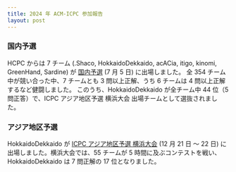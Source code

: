 ```yaml
---
title: 2024 年 ACM-ICPC 参加報告
layout: post
---
```


### 国内予選

HCPC からは 7 チーム (.Shaco, HokkaidoDekkaido, acACia, itigo, kinomi, GreenHand, Sardine) が [国内予選]("https://icpc.iisf.or.jp/2024-yokohama/domestic/") (7 月 5 日) に出場しました。
全 354 チーム中が競い合った中、7 チームとも 3 問以上正解、うち 6 チームは 4 問以上正解するなど健闘しました。
このうち、HokkaidoDekkaido が全チーム中 44 位（5 問正答）で、ICPC アジア地区予選 横浜大会 出場チームとして選抜されました。

### アジア地区予選
HokkaidoDekkaido が [ICPC アジア地区予選 横浜大会]("https://icpc.iisf.or.jp/2024-yokohama/") (12 月 21 日 〜 22 日) に出場しました。横浜大会では、55 チームが 5 時間に及ぶコンテストを戦い、HokkaidoDekkaido は 7 問正解の 17 位となりました。